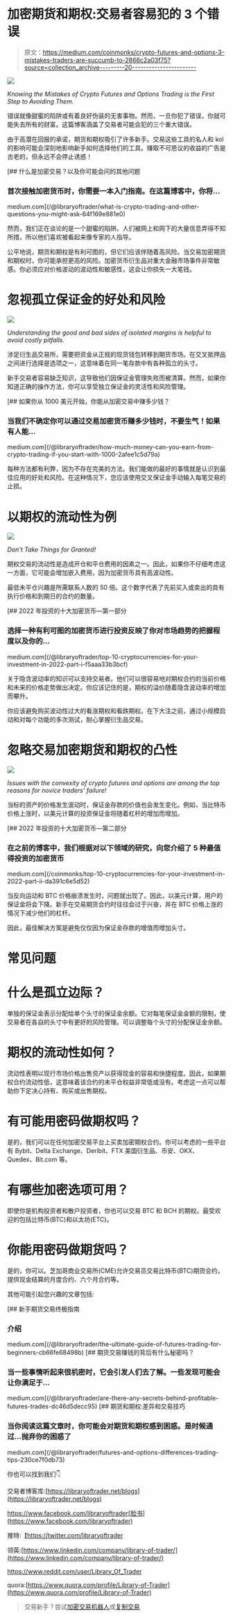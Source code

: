 # 加密期货和期权:交易者容易犯的 3 个错误

> 原文：<https://medium.com/coinmonks/crypto-futures-and-options-3-mistakes-traders-are-succumb-to-2866c2a03f75?source=collection_archive---------20----------------------->

![](img/39044e912ef8b85ca6725d28882146f3.png)

*Knowing the Mistakes of Crypto Futures and Options Trading is the First Step to Avoiding Them.*

错误就像甜蜜的陷阱或有着良好伪装的无害事物。然而，一旦你犯了错误，你就可能失去所有的财富。这篇博客涵盖了交易者可能会犯的三个重大错误。

由于高潜在回报的承诺，期货和期权吸引了许多新手。交易这些工具的名人和 kol 的影响可能会深刻地影响新手如何选择他们的工具。赚取不可思议的收益的广告是古老的，但永远不会停止诱惑！

[](/@libraryoftrader/what-is-crypto-trading-and-other-questions-you-might-ask-64f169e881e0) [## 什么是加密交易？以及你可能会问的其他问题

### 首次接触加密货币时，你需要一本入门指南。在这篇博客中，你将…

medium.com](/@libraryoftrader/what-is-crypto-trading-and-other-questions-you-might-ask-64f169e881e0) 

然而，我们正在谈论的是一个甜蜜的陷阱。人们被网上和网下的大量信息弄得不知所措，所以他们喜欢被看起来像专家的人指导。

公平地说，期货和期权是有利可图的，但它们应该伴随着高风险。当交易加密期货和期权时，你可能承担更高的风险。加密货币衍生品对重大金融市场事件非常敏感。你必须应对价格波动的波动性和敏感性，这会让你损失一大笔钱。

# 忽视孤立保证金的好处和风险

![](img/13ce186e484cb0b037f1c9fc3de3e1b3.png)

*Understanding the good and bad sides of isolated margins is helpful to avoid costly pitfalls.*

涉足衍生品交易所，需要把资金从正规的现货钱包转移到期货市场。在交叉抵押品之间进行选择是选项之一，这意味着在同一笔存款中有各种孤立的头寸。

新手交易者容易缺乏知识，这导致他们因保证金管理失败而被清算。然而，如果你知道正确的操作方法，你可以享受独立保证金的灵活性和风险管理。

[](/@libraryoftrader/how-much-money-can-you-earn-from-crypto-trading-if-you-start-with-1000-2afee1c5d79a) [## 如果你从 1000 美元开始，你能从加密交易中赚多少钱？

### 当我们不确定你可以通过交易加密货币赚多少钱时，不要生气！如果有人能…

medium.com](/@libraryoftrader/how-much-money-can-you-earn-from-crypto-trading-if-you-start-with-1000-2afee1c5d79a) 

每种方法都有利弊，因为不存在完美的方法。我们能做的最好的事情就是认识到最佳应用的好处和风险。在这种情况下，您应该使用交叉保证金手动输入每笔交易的止损。

# 以期权的流动性为例

![](img/c68968bd35fa54871e892ac56571e305.png)

*Don’t Take Things for Granted!*

期权交易的流动性是造成开仓和平仓费用的因素之一。因此，如果你不仔细考虑这一方面，它可能会增加嵌入费用，因为加密货币具有高波动性。

最低未平仓兴趣是所需联系人数的 50 倍。这个数字代表了先前买入或卖出的具有执行价格和到期日的合约的数量。

[](/@libraryoftrader/top-10-cryptocurrencies-for-your-investment-in-2022-part-i-f5aaa33b3bcf) [## 2022 年投资的十大加密货币—第一部分

### 选择一种有利可图的加密货币进行投资反映了你对市场趋势的把握程度以及你的…

medium.com](/@libraryoftrader/top-10-cryptocurrencies-for-your-investment-in-2022-part-i-f5aaa33b3bcf) 

关于隐含波动率的知识可以支持交易者。他们可以很容易地对期权合约的当前价格和未来的价格走势做出决定。你应该记住的是，期权的溢价随着隐含波动率的增加而攀升。

你应该避免购买波动性过大的看涨期权和看跌期权。在下大注之前，通过小规模启动和对每个功能的多次测试，耐心掌握衍生品交易。

# 忽略交易加密期货和期权的凸性

![](img/e4d0e4b7f76b3120c5a0d64231eddffa.png)

*Issues with the convexity of crypto futures and options are among the top reasons for novice traders’ failure!*

当标的资产的价格发生波动时，保证金存款的价值也会发生变化。例如，当比特币价格上涨时，以美元计算的投资保证金将随着杠杆的增加而增加。

[](/coinmonks/top-10-cryptocurrencies-for-your-investment-in-2022-part-ii-da391c6e5d52) [## 2022 年投资的十大加密货币—第二部分

### 在之前的博客中，我们根据对以下领域的研究，向您介绍了 5 种最值得投资的加密货币

medium.com](/coinmonks/top-10-cryptocurrencies-for-your-investment-in-2022-part-ii-da391c6e5d52) 

当反向运动和 BTC 价格崩溃发生时，问题就出现了。因此，以美元计算，用户的保证金将会下降。新手在交易期货合约时往往会过于兴奋，并在 BTC 价格上涨的情况下减少他们的杠杆。

因此，最佳解决方案是避免仅仅因为保证金存款的增值而增加头寸。

# 常见问题

# 什么是孤立边际？

单独的保证金表示分配给单个头寸的保证金余额。它对每笔保证金金额的限制，使交易者在各自的头寸中有更好的风险管理。可以调整每个头寸的分配保证金余额。

# 期权的流动性如何？

流动性表明以现行市场价格出售资产以获得现金的容易和快捷程度。因此，如果期权合约流动性低，这意味着该合约的未平仓权益非常低或没有。考虑这一点可以帮助你下定决心持有、购买或出售期权。

# 有可能用密码做期权吗？

是的，我们可以在任何加密交易平台上买卖加密期权合约。你可以考虑的一些平台有 Bybit、Delta Exchange、Deribit、FTX 美国衍生品、币安、OKX、Quedex、Bit.com 等。

# 有哪些加密选项可用？

即使你是机构投资者和散户投资者，你也可以交易 BTC 和 BCH 的期权。最受欢迎的包括比特币(BTC)和以太坊(ETC)。

# 你能用密码做期货吗？

是的，你可以。芝加哥商业交易所(CME)允许交易员交易比特币(BTC)期货合约，提供现金结算的月度合约、六个月合约等。

其他可能引起您兴趣的文章包括:

[](/@libraryoftrader/the-ultimate-guide-of-futures-trading-for-beginners-cb66fe68498b) [## 新手期货交易终极指南

### 介绍

medium.com](/@libraryoftrader/the-ultimate-guide-of-futures-trading-for-beginners-cb66fe68498b) [](/@libraryoftrader/are-there-any-secrets-behind-profitable-futures-trades-dc46d5decc95) [## 期货交易赚钱的背后有什么秘密吗？

### 当一些事情听起来很机密时，它会引发人们去了解。一些发现可能会让你满足于…

medium.com](/@libraryoftrader/are-there-any-secrets-behind-profitable-futures-trades-dc46d5decc95) [](/@libraryoftrader/futures-and-options-differences-trading-tips-230ce7f0db73) [## 期货和期权:差异和交易技巧

### 当你阅读这篇文章时，你可能会对期货和期权感到困惑。是时候通过…抛弃你的困惑了

medium.com](/@libraryoftrader/futures-and-options-differences-trading-tips-230ce7f0db73) 

你也可以找到我们👇

交易者博客库:[https://libraryoftrader.net/blogs](https://libraryoftrader.net/blogs)

https://www.facebook.com/libraryoftrader[脸书](https://www.facebook.com/libraryoftrader)

推特:【https://twitter.com/libraryoftrader 

领英:[https://www.linkedin.com/company/library-of-trader/](https://www.linkedin.com/company/library-of-trader/)

https://www.reddit.com/user/Library_Of_Trader

quora:[https://www.quora.com/profile/Library-of-Trader](https://www.quora.com/profile/Library-of-Trader)

> 交易新手？尝试[加密交易机器人](/coinmonks/crypto-trading-bot-c2ffce8acb2a)或[复制交易](/coinmonks/top-10-crypto-copy-trading-platforms-for-beginners-d0c37c7d698c)